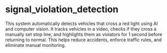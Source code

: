# signal_violation_detection
This system automatically detects vehicles that cross a red light using AI and computer vision. It tracks vehicles in a video, checks if they cross a manually set stop line, and highlights them as violators for 1 second before returning to normal. This helps reduce accidents, enforce traffic rules, and eliminate manual monitoring.
